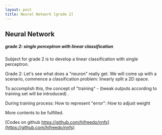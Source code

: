 ```yaml
---
layout: post
title: Neural Network [grade 2]
---
```


## Neural Network
##### grade 2: single perceptron with linear classification

Subject for grade 2 is to develop a linear classification with single perceptron.

Grade 2:
Let's see what does a "neuron" really get.
We will come up with a scenario, commence a classification problem: linearly split a 2D space.

To accomplish this, the concept of "training" - (tweak outputs according to training set will be introduced) .

During training process:
How to represent "error":
How to adjust weight




More contents to be fulfilled.

[Codes on github  https://github.com/hifreedo/nnfs](https://github.com/hifreedo/nnfs)
